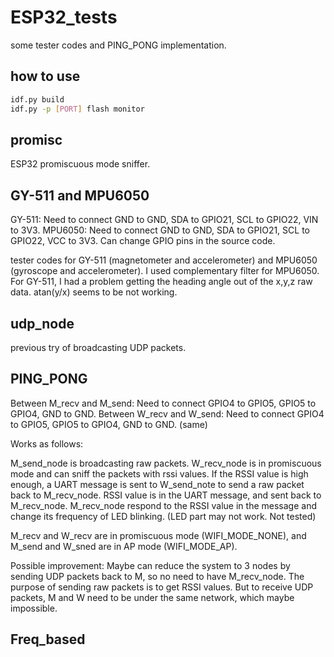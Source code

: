 # ESP32_tests

some tester codes and PING_PONG implementation.

## how to use

```bash
idf.py build
idf.py -p [PORT] flash monitor
```

## promisc

ESP32 promiscuous mode sniffer.

## GY-511 and MPU6050

GY-511: Need to connect GND to GND, SDA to GPIO21, SCL to GPIO22, VIN to 3V3. 
MPU6050: Need to connect GND to GND, SDA to GPIO21, SCL to GPIO22, VCC to 3V3.
Can change GPIO pins in the source code.

tester codes for GY-511 (magnetometer and accelerometer) and MPU6050 (gyroscope and accelerometer). 
I used complementary filter for MPU6050. For GY-511, I had a problem getting the heading angle out of the x,y,z raw data. atan(y/x) seems to be not working.

## udp_node

previous try of broadcasting UDP packets.

## PING_PONG

Between M_recv and M_send: Need to connect GPIO4 to GPIO5, GPIO5 to GPIO4, GND to GND.
Between W_recv and W_send: Need to connect GPIO4 to GPIO5, GPIO5 to GPIO4, GND to GND. (same)

Works as follows:

M_send_node is broadcasting raw packets. W_recv_node is in promiscuous mode and can sniff the packets with rssi values. If the RSSI value is high enough, a UART
message is sent to W_send_note to send a raw packet back to M_recv_node. RSSI value is in the UART message, and sent back to M_recv_node. M_recv_node respond to
the RSSI value in the message and change its frequency of LED blinking. (LED part may not work. Not tested)

M_recv and W_recv are in promiscuous mode (WIFI_MODE_NONE), and M_send and W_sned are in AP mode (WIFI_MODE_AP).

Possible improvement: Maybe can reduce the system to 3 nodes by sending UDP packets back to M, so no need to have M_recv_node. The purpose of sending raw packets
is to get RSSI values. But to receive UDP packets, M and W need to be under the same network, which maybe impossible.

## Freq_based

